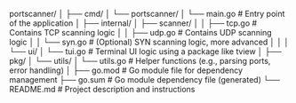 portscanner/
│
├── cmd/
│   └── portscanner/
│       └── main.go          # Entry point of the application
│
├── internal/
│   ├── scanner/
│   │   ├── tcp.go           # Contains TCP scanning logic
│   │   ├── udp.go           # Contains UDP scanning logic
│   │   └── syn.go           # (Optional) SYN scanning logic, more advanced
│   │
│   └── ui/
│       └── tui.go           # Terminal UI logic using a package like tview
│
├── pkg/
│   └── utils/
│       └── utils.go         # Helper functions (e.g., parsing ports, error handling)
│
├── go.mod                   # Go module file for dependency management
├── go.sum                   # Go module dependency file (generated)
└── README.md                # Project description and instructions